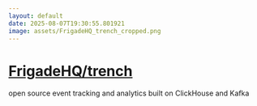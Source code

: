 ```yaml
---
layout: default
date: 2025-08-07T19:30:55.801921
image: assets/FrigadeHQ_trench_cropped.png
---
```


# [FrigadeHQ/trench](https://github.com/FrigadeHQ/trench)

open source event tracking and analytics built on ClickHouse and Kafka
